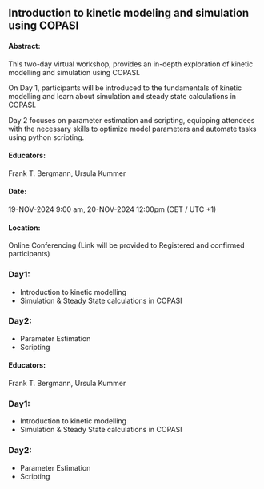 ## Introduction to kinetic modeling and simulation using COPASI
#### Abstract:

This two-day virtual workshop, provides an in-depth exploration of kinetic modelling and simulation using COPASI. 

On Day 1, participants will be introduced to the fundamentals of kinetic modelling and learn about simulation and steady state calculations in COPASI. 

Day 2 focuses on parameter estimation and scripting, equipping attendees with the necessary skills to optimize model parameters and automate tasks using python scripting. 


#### Educators: 
Frank T. Bergmann, Ursula Kummer

#### Date:
19-NOV-2024 9:00 am, 20-NOV-2024 12:00pm (CET / UTC +1)

#### Location:
Online Conferencing (Link will be provided to Registered and confirmed participants)

### Day1:
* Introduction to kinetic modelling 
* Simulation & Steady State calculations in COPASI

### Day2: 
* Parameter Estimation
* Scripting

#### Educators: 
Frank T. Bergmann, Ursula Kummer

### Day1:
* Introduction to kinetic modelling 
* Simulation & Steady State calculations in COPASI

### Day2: 
* Parameter Estimation
* Scripting

